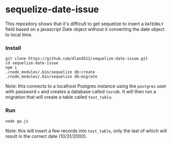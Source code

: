 # sequelize-date-issue

This repository shows that it's difficult to get sequelize to insert a `DATEONLY` field based on a javascript Date object without it converting the date object to local time.

### Install
    git clone https://github.com/dland512/sequelize-date-issue.git
    cd sequelize-date-issue
    npm i
    ./node_modules/.bin/sequelize db:create
    ./node_modules/.bin/sequelize db:migrate
    
Note:  this connects to a localhost Postgres instance using the `postgres` user with password `x` and creates a database called `testdb`. It will then run a migration that will create a table called `test_table`.
### Run
    node go.js

Note: this will insert a few records into `test_table`, only the last of which will result in the correct date (10/31/2000).
